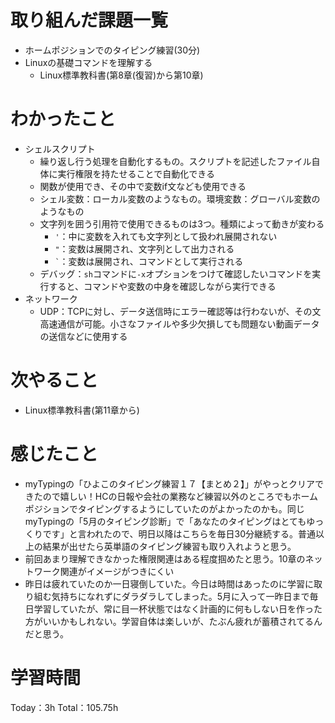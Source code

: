 # 取り組んだ課題一覧
- ホームポジションでのタイピング練習(30分)
- Linuxの基礎コマンドを理解する
	- Linux標準教科書(第8章(復習)から第10章)

# わかったこと
- シェルスクリプト
	- 繰り返し行う処理を自動化するもの。スクリプトを記述したファイル自体に実行権限を持たせることで自動化できる
	- 関数が使用でき、その中で変数if文なども使用できる
	- シェル変数：ローカル変数のようなもの。環境変数：グローバル変数のようなもの
	- 文字列を囲う引用符で使用できるものは3つ。種類によって動きが変わる
		- `'`：中に変数を入れても文字列として扱われ展開されない
		- `"`：変数は展開され、文字列として出力される
		- `` ` ``：変数は展開され、コマンドとして実行される
	- デバッグ：`sh`コマンドに`-x`オプションをつけて確認したいコマンドを実行すると、コマンドや変数の中身を確認しながら実行できる
- ネットワーク
	- UDP：TCPに対し、データ送信時にエラー確認等は行わないが、その文高速通信が可能。小さなファイルや多少欠損しても問題ない動画データの送信などに使用する

# 次やること
- Linux標準教科書(第11章から)

# 感じたこと
- myTypingの「ひよこのタイピング練習１７【まとめ２】」がやっとクリアできたので嬉しい！HCの日報や会社の業務など練習以外のところでもホームポジションでタイピングするようにしていたのがよかったのかも。同じmyTypingの「5月のタイピング診断」で「あなたのタイピングはとてもゆっくりです」と言われたので、明日以降はこちらを毎日30分継続する。普通以上の結果が出せたら英単語のタイピング練習も取り入れようと思う。
- 前回あまり理解できなかった権限関連はある程度掴めたと思う。10章のネットワーク関連がイメージがつきにくい
- 昨日は疲れていたのか一日寝倒していた。今日は時間はあったのに学習に取り組む気持ちになれずにダラダラしてしまった。5月に入って一昨日まで毎日学習していたが、常に目一杯状態ではなく計画的に何もしない日を作った方がいいかもしれない。学習自体は楽しいが、たぶん疲れが蓄積されてるんだと思う。

# 学習時間
Today：3h Total：105.75h
